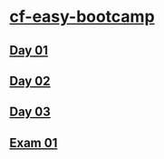 # [cf-easy-bootcamp](https://codeforces.com/group/yg7WhsFsAp/contests)

## [Day 01](./Day%2001.md)

## [Day 02](./Day%2002.md)

## [Day 03](./Day%2003.md)

## [Exam 01](./Exam%2001.md)
